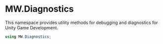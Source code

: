 ﻿# MW.Diagnostics
This namespace provides utility methods for debugging and diagnostics for Unity Game Development.

```cs
using MW.Diagnostics;
```